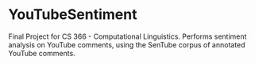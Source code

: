 # YouTubeSentiment
Final Project for CS 366 - Computational Linguistics. Performs sentiment analysis on YouTube comments, using the SenTube corpus of annotated YouTube comments.
